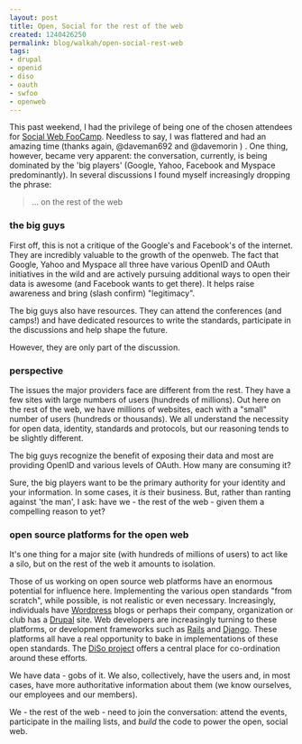 ```yaml
--- 
layout: post
title: Open, Social for the rest of the web
created: 1240426250
permalink: blog/walkah/open-social-rest-web
tags: 
- drupal
- openid
- diso
- oauth
- swfoo
- openweb
---
```

This past weekend, I had the privilege of being one of the chosen attendees for [Social Web FooCamp](http://swfoo09.pbwiki.com/). Needless to say, I was flattered and had an amazing time (thanks again, @daveman692 and @davemorin ) . One thing, however, became very apparent: the conversation, currently, is being dominated by the 'big players' (Google, Yahoo, Facebook and Myspace predominantly). In several discussions I found myself increasingly dropping the phrase:

> ... on the rest of the web

### the big guys ###

First off, this is not a critique of the Google's and Facebook's of the internet. They are incredibly valuable to the growth of the openweb. The fact that Google, Yahoo and Myspace all three have various OpenID and OAuth initiatives in the wild and are actively pursuing additional ways to open their data is awesome (and Facebook wants to get there). It helps raise awareness and bring (slash confirm) "legitimacy".

The big guys also have resources. They can attend the conferences (and camps!) and have dedicated resources to write the standards, participate in the discussions and help shape the future.

However, they are only part of the discussion.

### perspective ###

The issues the major providers face are different from the rest. They have a few sites with large numbers of users (hundreds of millions). Out here on the rest of the web, we have millions of websites, each with a "small" number of users (hundreds or thousands). We all understand the necessity for open data, identity, standards and protocols, but our reasoning tends to be slightly different.

The big guys recognize the benefit of exposing their data and most are providing OpenID and various levels of OAuth. How many are consuming it?

Sure, the big players want to be the primary authority for your identity and your information. In some cases, it *is* their business. But, rather than ranting against 'the man', I ask: have we - the rest of the web - given them a compelling reason to yet?

### open source platforms for the open web ### 

It's one thing for a major site (with hundreds of millions of users) to act like a silo, but on the rest of the web it amounts to isolation. 

Those of us working on open source web platforms have an enormous potential for influence here. Implementing the various open standards "from scratch", while possible, is not realistic or even necessary. Increasingly, individuals have [Wordpress](http://wordpress.org/) blogs or perhaps their company, organization or club has a [Drupal](http://drupal.org/) site. Web developers are increasingly turning to these platforms, or development frameworks such as [Rails](http://rubyonrails.org/) and [Django](http://www.djangoproject.com/). These platforms all have a real opportunity to bake in implementations of these open standards. The [DiSo project](http://diso-project.org/) offers a central place for co-ordination around these efforts.

We have data - gobs of it. We also, collectively, have the users and, in most cases, have more authoritative information about them (we know ourselves, our employees and our members).

We - the rest of the web - need to join the conversation: attend the events, participate in the mailing lists, and *build* the code to power the open, social web.
